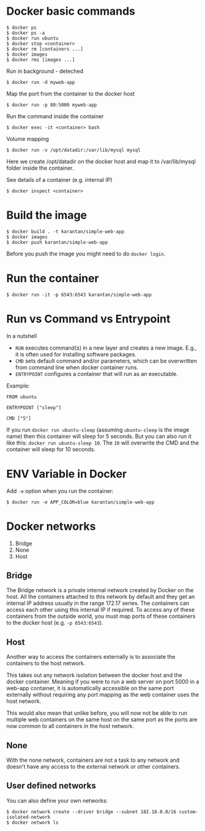 # Docker basic commands

```
$ docker ps
$ docker ps -a
$ docker run ubuntu
$ docker stop <container>
$ docker rm [containers ...]
$ docker images
$ docker rmi [images ...]
```

Run in background - deteched
```
$ docker run -d myweb-app
```

Map the port from the container to the docker host
```
$ docker run -p 80:5000 myweb-app
```

Run the command inside the container

```
$ docker exec -it <container> bash
```

Volume mapping

```
$ docker run -v /opt/datadir:/var/lib/mysql mysql
```

Here we create /opt/datadir on the docker host and map it to /var/lib/mysql folder inside
the container.


See details of a container (e.g. internal IP)

```
$ docker inspect <container>
```

# Build the image

```
$ docker build . -t karantan/simple-web-app
$ docker images
$ docker push karantan/simple-web-app
```

Before you push the image you might need to do `docker login`.


# Run the container

```
$ docker run -it -p 6543:6543 karantan/simple-web-app
```


# Run vs Command vs Entrypoint

In a nutshell

- `RUN` executes command(s) in a new layer and creates a new image.
  E.g., it is often used for installing software packages.
- `CMD` sets default command and/or parameters, which can be overwritten from command
  line when docker container runs.
- `ENTRYPOINT` configures a container that will run as an executable.

Example:

```
FROM ubuntu

ENTRYPOINT ["sleep"]

CMD ["5"]
```

If you run `docker run ubuntu-sleep` (assuming `ubuntu-sleep` is the image name) then
this container will sleep for 5 seconds. But you can also run it like this:
`docker run ubuntu-sleep 10`. The `10` will overwrite the CMD and the container will
sleep for 10 seconds.

# ENV Variable in Docker

Add `-e` option when you run the container:

```
$ docker run -e APP_COLOR=blue karantan/simple-web-app
```


# Docker networks

1. Bridge
2. None
3. Host


## Bridge

The Bridge network is a private internal network created by Docker on the host. All the
containers attached to this network by default and they get an internal IP address
usually in the range 172.17 series. The containers can access each other using this
internal IP if required. To access any of these containers from the outside world,
you must map ports of these containers to the docker host (e.g. `-p 6543:6543`).


## Host
Another way to access the containers externally is to associate the containers
to the host network.

This takes out any network isolation between the docker host and the docker container.
Meaning if you were to run a web server on port 5000 in a web-app container, it is
automatically accessible on the same port externally without requiring any port mapping
as the web container uses the host network.

This would also mean that unlike before, you will now not be able to run multiple web
containers on the same host on the same port as the ports are now common to all
containers in the host network.

## None

With the none network, containers are not a task to any network and doesn't have any
access to the external network or other containers.


## User defined networks

You can also define your own networks:

```
$ docker network create --driver bridge --subnet 182.18.0.0/16 custom-isolated-network
$ docker network ls
```
